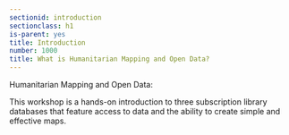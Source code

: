 ```yaml
---
sectionid: introduction
sectionclass: h1
is-parent: yes
title: Introduction
number: 1000
title: What is Humanitarian Mapping and Open Data?
---
```


Humanitarian Mapping and Open Data:   

This workshop is a hands-on introduction to three subscription library databases that feature access to data and the ability to create simple and effective maps. 



